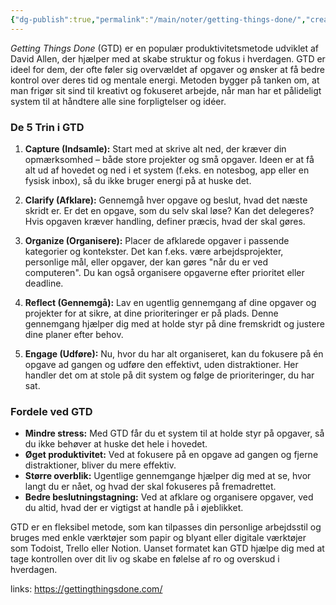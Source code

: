 ```yaml
---
{"dg-publish":true,"permalink":"/main/noter/getting-things-done/","created":"2024-11-13T16:56:28.595+01:00"}
---
```



_Getting Things Done_ (GTD) er en populær produktivitetsmetode udviklet af David Allen, der hjælper med at skabe struktur og fokus i hverdagen. GTD er ideel for dem, der ofte føler sig overvældet af opgaver og ønsker at få bedre kontrol over deres tid og mentale energi. Metoden bygger på tanken om, at man frigør sit sind til kreativt og fokuseret arbejde, når man har et pålideligt system til at håndtere alle sine forpligtelser og idéer.

### De 5 Trin i GTD

1. **Capture (Indsamle):** Start med at skrive alt ned, der kræver din opmærksomhed – både store projekter og små opgaver. Ideen er at få alt ud af hovedet og ned i et system (f.eks. en notesbog, app eller en fysisk inbox), så du ikke bruger energi på at huske det.
    
2. **Clarify (Afklare):** Gennemgå hver opgave og beslut, hvad det næste skridt er. Er det en opgave, som du selv skal løse? Kan det delegeres? Hvis opgaven kræver handling, definer præcis, hvad der skal gøres.
    
3. **Organize (Organisere):** Placer de afklarede opgaver i passende kategorier og kontekster. Det kan f.eks. være arbejdsprojekter, personlige mål, eller opgaver, der kan gøres "når du er ved computeren". Du kan også organisere opgaverne efter prioritet eller deadline.
    
4. **Reflect (Gennemgå):** Lav en ugentlig gennemgang af dine opgaver og projekter for at sikre, at dine prioriteringer er på plads. Denne gennemgang hjælper dig med at holde styr på dine fremskridt og justere dine planer efter behov.
    
5. **Engage (Udføre):** Nu, hvor du har alt organiseret, kan du fokusere på én opgave ad gangen og udføre den effektivt, uden distraktioner. Her handler det om at stole på dit system og følge de prioriteringer, du har sat.
    

### Fordele ved GTD

- **Mindre stress:** Med GTD får du et system til at holde styr på opgaver, så du ikke behøver at huske det hele i hovedet.
- **Øget produktivitet:** Ved at fokusere på en opgave ad gangen og fjerne distraktioner, bliver du mere effektiv.
- **Større overblik:** Ugentlige gennemgange hjælper dig med at se, hvor langt du er nået, og hvad der skal fokuseres på fremadrettet.
- **Bedre beslutningstagning:** Ved at afklare og organisere opgaver, ved du altid, hvad der er vigtigst at handle på i øjeblikket.

GTD er en fleksibel metode, som kan tilpasses din personlige arbejdsstil og bruges med enkle værktøjer som papir og blyant eller digitale værktøjer som Todoist, Trello eller Notion. Uanset formatet kan GTD hjælpe dig med at tage kontrollen over dit liv og skabe en følelse af ro og overskud i hverdagen.

links:
https://gettingthingsdone.com/